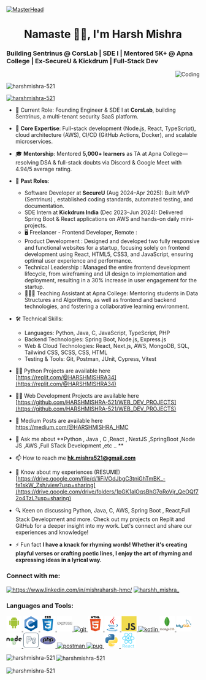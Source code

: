 [![MasterHead](https://cdn.weasyl.com/~fluffkevlar/submissions/30165/efb64790c6059bf9f32f9922bdfd36fad18bdd135aff5f67e99a7f0f29749042/fluffkevlar-starfield-gif.gif)](https://www.linkedin.com/in/mishraharsh-hmc/)
<h1 align="center">Namaste 🙏🏻, I'm Harsh Mishra</h1>
<h3 align="centre"> Building Sentrinus @ CorsLab | SDE I | Mentored 5K+ @ Apna College | Ex-SecureU & Kickdrum | Full-Stack Dev  </h3>

<p align="right">
  <img src="https://cdn.dribbble.com/users/1292677/screenshots/6139167/avento.gif" alt="Coding" width="800">

</p>

<p align="left">
  <img src="https://komarev.com/ghpvc/?username=harshmishra-521&label=Profile%20views&color=0e75b6&style=flat" alt="harshmishra-521" />
</p>

<p align="left">
  <a href="https://github.com/ryo-ma/github-profile-trophy">
    <img src="https://github-profile-trophy.vercel.app/?username=harshmishra-521" alt="harshmishra-521" />
  </a>
</p>

- 🌱 Current Role: Founding Engineer & SDE I at **CorsLab**,  building Sentrinus, a multi-tenant security SaaS platform.
  
- 🔧 **Core Expertise**: Full-stack development (Node.js, React, TypeScript), cloud architecture (AWS), CI/CD (GitHub Actions, Docker), and scalable microservices.  
- 🎓 **Mentorship**: Mentored **5,000+ learners** as TA at Apna College—resolving DSA & full-stack doubts via Discord & Google Meet with 4.94/5 average rating.  

- 💼 **Past Roles**:  
  - Software Developer at **SecureU** (Aug 2024–Apr 2025): Built MVP (Sentrinus) , established coding standards, automated testing, and documentation.  
  - SDE Intern at **Kickdrum India** (Dec 2023–Jun 2024): Delivered Spring Boot & React applications on AWS and hands-on daily mini-projects.  
  - 🖥 Freelancer - Frontend Developer, Remote :
   -  Product Development : Designed and developed two fully responsive and functional websites for a startup, focusing solely
                            on frontend development using React, HTML5, CSS3, and JavaScript, ensuring optimal user experience and performance.
   -  Technical Leadership : Managed the entire frontend development lifecycle, from wireframing and UI design to
                             implementation and deployment, resulting in a 30% increase in user engagement for the startup.
   - 🚀👨‍💻 Teaching Assistant at Apna College: Mentoring students in Data Structures and Algorithms, as well as frontend and backend technologies, and fostering a collaborative learning environment.
     
- 🛠️ Technical Skills:
   -  Languages: Python, Java, C, JavaScript, TypeScript, PHP
   -  Backend Technologies: Spring Boot, Node.js, Express.js
   -  Web & Cloud Technologies: React, Next.js, AWS, MongoDB, SQL, Tailwind CSS, SCSS, CSS, HTML
   -  Testing & Tools: Git, Postman, JUnit, Cypress, Vitest

- 👨‍💻 Python Projects are available here [https://replit.com/@HARSHMISHRA34](https://replit.com/@HARSHMISHRA34)

- 👨‍💻 Web Development Projects are available here [https://github.com/HARSHMISHRA-521/WEB_DEV_PROJECTS](https://github.com/HARSHMISHRA-521/WEB_DEV_PROJECTS)

- 📖 Medium Posts are available here https://medium.com/@HARSHMISHRA_HMC

- 💬 Ask me about **Python , Java , C ,React , NextJS ,SpringBoot ,Node JS ,AWS ,Full STack Development ,etc .. **

- 📫 How to reach me **hk.mishra521@gmail.com**

- 📄 Know about my experiences (RESUME)  [https://drive.google.com/file/d/1iFiVOdJbgC3tniGhTmBK_-fe1skW_Zsh/view?usp=sharing](https://drive.google.com/drive/folders/1pGK1alOqsBhG7oRoVjr_QeOQf72o4TzL?usp=sharing)

- 🔍 Keen on discussing Python, Java, C, AWS, Spring Boot , React,Full Stack Development and more. Check out my projects on Replit and GitHub for a deeper insight into my work. Let's connect and share our experiences and knowledge!

- ⚡ Fun fact **I have a knack for rhyming words! Whether it's creating playful verses or crafting poetic lines, I enjoy the art of rhyming and expressing ideas in a lyrical way.**

<h3 align="left">Connect with me:</h3>
<p align="left">
<a href="https://linkedin.com/in/https://www.linkedin.com/in/mishraharsh-hmc/" target="blank"><img align="center" src="https://raw.githubusercontent.com/rahuldkjain/github-profile-readme-generator/master/src/images/icons/Social/linked-in-alt.svg" alt="https://www.linkedin.com/in/mishraharsh-hmc/" height="30" width="40" /></a>
<a href="https://instagram.com/harshh_mishra_" target="blank"><img align="center" src="https://raw.githubusercontent.com/rahuldkjain/github-profile-readme-generator/master/src/images/icons/Social/instagram.svg" alt="harshh_mishra_" height="30" width="40" /></a>
</p>

<h3 align="left">Languages and Tools:</h3>
<p align="left"> <a href="https://developer.android.com" target="_blank" rel="noreferrer"> <img src="https://raw.githubusercontent.com/devicons/devicon/master/icons/android/android-original-wordmark.svg" alt="android" width="40" height="40"/> </a> <a href="https://www.cprogramming.com/" target="_blank" rel="noreferrer"> <img src="https://raw.githubusercontent.com/devicons/devicon/master/icons/c/c-original.svg" alt="c" width="40" height="40"/> </a> <a href="https://www.w3schools.com/css/" target="_blank" rel="noreferrer"> <img src="https://raw.githubusercontent.com/devicons/devicon/master/icons/css3/css3-original-wordmark.svg" alt="css3" width="40" height="40"/> </a> <a href="https://expressjs.com" target="_blank" rel="noreferrer"> <img src="https://raw.githubusercontent.com/devicons/devicon/master/icons/express/express-original-wordmark.svg" alt="express" width="40" height="40"/> </a> <a href="https://git-scm.com/" target="_blank" rel="noreferrer"> <img src="https://www.vectorlogo.zone/logos/git-scm/git-scm-icon.svg" alt="git" width="40" height="40"/> </a> <a href="https://www.w3.org/html/" target="_blank" rel="noreferrer"> <img src="https://raw.githubusercontent.com/devicons/devicon/master/icons/html5/html5-original-wordmark.svg" alt="html5" width="40" height="40"/> </a> <a href="https://www.java.com" target="_blank" rel="noreferrer"> <img src="https://raw.githubusercontent.com/devicons/devicon/master/icons/java/java-original.svg" alt="java" width="40" height="40"/> </a> <a href="https://developer.mozilla.org/en-US/docs/Web/JavaScript" target="_blank" rel="noreferrer"> <img src="https://raw.githubusercontent.com/devicons/devicon/master/icons/javascript/javascript-original.svg" alt="javascript" width="40" height="40"/> </a> <a href="https://kotlinlang.org" target="_blank" rel="noreferrer"> <img src="https://www.vectorlogo.zone/logos/kotlinlang/kotlinlang-icon.svg" alt="kotlin" width="40" height="40"/> </a> <a href="https://www.mongodb.com/" target="_blank" rel="noreferrer"> <img src="https://raw.githubusercontent.com/devicons/devicon/master/icons/mongodb/mongodb-original-wordmark.svg" alt="mongodb" width="40" height="40"/> </a> <a href="https://www.mysql.com/" target="_blank" rel="noreferrer"> <img src="https://raw.githubusercontent.com/devicons/devicon/master/icons/mysql/mysql-original-wordmark.svg" alt="mysql" width="40" height="40"/> </a> <a href="https://nodejs.org" target="_blank" rel="noreferrer"> <img src="https://raw.githubusercontent.com/devicons/devicon/master/icons/nodejs/nodejs-original-wordmark.svg" alt="nodejs" width="40" height="40"/> </a> <a href="https://www.photoshop.com/en" target="_blank" rel="noreferrer"> <img src="https://raw.githubusercontent.com/devicons/devicon/master/icons/photoshop/photoshop-line.svg" alt="photoshop" width="40" height="40"/> </a> <a href="https://www.php.net" target="_blank" rel="noreferrer"> <img src="https://raw.githubusercontent.com/devicons/devicon/master/icons/php/php-original.svg" alt="php" width="40" height="40"/> </a> <a href="https://postman.com" target="_blank" rel="noreferrer"> <img src="https://www.vectorlogo.zone/logos/getpostman/getpostman-icon.svg" alt="postman" width="40" height="40"/> </a> <a href="https://pugjs.org" target="_blank" rel="noreferrer"> <img src="https://cdn.worldvectorlogo.com/logos/pug.svg" alt="pug" width="40" height="40"/> </a> <a href="https://www.python.org" target="_blank" rel="noreferrer"> <img src="https://raw.githubusercontent.com/devicons/devicon/master/icons/python/python-original.svg" alt="python" width="40" height="40"/> </a> <a href="https://reactjs.org/" target="_blank" rel="noreferrer"> <img src="https://raw.githubusercontent.com/devicons/devicon/master/icons/react/react-original-wordmark.svg" alt="react" width="40" height="40"/> </a> </p>
<p><img align="left" src="https://github-readme-stats.vercel.app/api/top-langs?username=harshmishra-521&show_icons=true&locale=en&layout=compact" alt="harshmishra-521" /></p>

<p>&nbsp;<img align="center" src="https://github-readme-stats.vercel.app/api?username=harshmishra-521&show_icons=true&locale=en" alt="harshmishra-521" /></p>

<p><img align="center" src="https://github-readme-streak-stats.herokuapp.com/?user=harshmishra-521&" alt="harshmishra-521" /></p>
